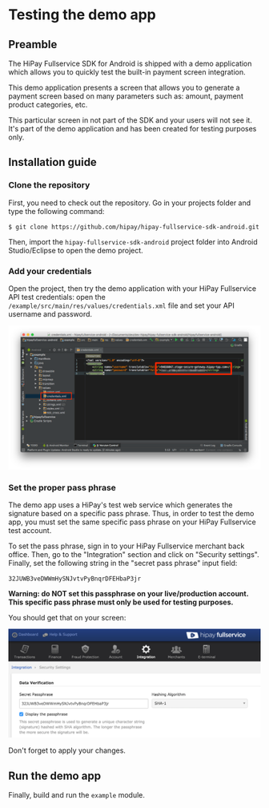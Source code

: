 # Testing the demo app

## Preamble

The HiPay Fullservice SDK for Android is shipped with a demo application which allows you to quickly test the built-in payment screen integration.

This demo application presents a screen that allows you to generate a payment screen based on many parameters such as: amount, payment product categories, etc.

This particular screen in not part of the SDK and your users will not see it. It's part of the demo application and has been created for testing purposes only.

## Installation guide

### Clone the repository

First, you need to check out the repository. Go in your projects folder and type the following command:

	$ git clone https://github.com/hipay/hipay-fullservice-sdk-android.git

Then, import the `hipay-fullservice-sdk-android` project folder into Android Studio/Eclipse to open the demo project.

### Add your credentials

Open the project, then try the demo application with your HiPay Fullservice API test credentials: open the `/example/src/main/res/values/credentials.xml` file and set your API username and password. 

![Setting API credentials for the demo app](images/demo/credentials.png)

### Set the proper pass phrase

The demo app uses a HiPay's test web service which generates the signature based on a specific pass phrase. Thus, in order to test the demo app, you must set the same specific pass phrase on your HiPay Fullservice test account.

To set the pass phrase, sign in to your HiPay Fullservice merchant back office. Then, go to the "Integration" section and click on "Security settings". Finally, set the following string in the "secret pass phrase" input field: 

	32JUWB3veDWWmHySNJvtvPyBnqrDFEHbaP3jr

**Warning: do NOT set this passphrase on your live/production account. This specific pass phrase must only be used for testing purposes.**

You should get that on your screen:

![](images/demo/passphrase.png)

Don't forget to apply your changes.  


## Run the demo app

Finally, build and run the `example` module.
